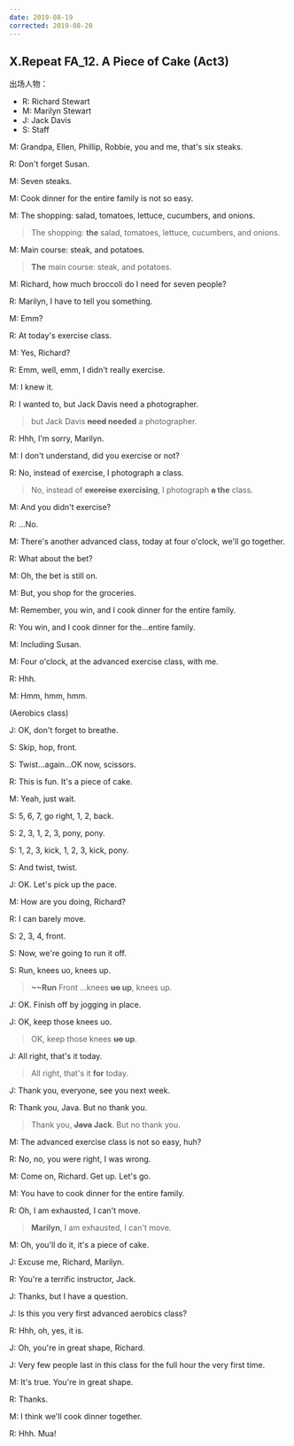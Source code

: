 ```yaml
---
date: 2019-08-19
corrected: 2019-08-20
---
```


## X.Repeat FA_12. A Piece of Cake (Act3)

出场人物：

- R: Richard Stewart
- M: Marilyn Stewart
- J: Jack Davis
- S: Staff

M: Grandpa, Ellen, Phillip, Robbie, you and me, that's six steaks.

R: Don't forget Susan.

M: Seven steaks.

M: Cook dinner for the entire family is not so easy.

M: The shopping: salad, tomatoes, lettuce, cucumbers, and onions.

> The shopping: **the** salad, tomatoes, lettuce, cucumbers, and onions.

M: Main course: steak, and potatoes.

> **The** main course: steak, and potatoes.

M: Richard, how much broccoli do I need for seven people?

R: Marilyn, I have to tell you something.

M: Emm?

R: At today's exercise class.

M: Yes, Richard?

R: Emm, well, emm, I didn't really exercise.

M: I knew it.

R: I wanted to, but Jack Davis need a photographer.

> but Jack Davis **~~need~~ needed** a photographer.

R: Hhh, I'm sorry, Marilyn.

M: I don't understand, did you exercise or not?

R: No, instead of exercise, I photograph a class.

> No, instead of **~~exercise~~ exercising**, I photograph **~~a~~ the** class.

M: And you didn't exercise?

R: ...No.

M: There's another advanced class, today at four o'clock, we'll go together.

R: What about the bet?

M: Oh, the bet is still on.

M: But, you shop for the groceries.

M: Remember, you win, and I cook dinner for the entire family.

R: You win, and I cook dinner for the...entire family.

M: Including Susan.

M: Four o'clock, at the advanced exercise class, with me.

R: Hhh.

M: Hmm, hmm, hmm.

(Aerobics class)

J: OK, don't forget to breathe.

S: Skip, hop, front.

S: Twist...again...OK now, scissors.

R: This is fun. It's a piece of cake.

M: Yeah, just wait.

S: 5, 6, 7, go right, 1, 2, back.

S: 2, 3, 1, 2, 3, pony, pony.

S: 1, 2, 3, kick, 1, 2, 3, kick, pony.

S: And twist, twist.

J: OK. Let's pick up the pace.

M: How are you doing, Richard?

R: I can barely move.

S: 2, 3, 4, front.

S: Now, we're going to run it off.

S: Run, knees uo, knees up.

> **~~Run** Front ...knees **~~uo~~ up**, knees up.

J: OK. Finish off by jogging in place.

J: OK, keep those knees uo.

> OK, keep those knees **~~uo~~ up**.

J: All right, that's it today.

> All right, that's it **for** today.

J: Thank you, everyone, see you next week.

R: Thank you, Java. But no thank you.

> Thank you, **~~Java~~ Jack**. But no thank you.

M: The advanced exercise class is not so easy, huh?

R: No, no, you were right, I was wrong.

M: Come on, Richard. Get up. Let's go.

M: You have to cook dinner for the entire family.

R: Oh, I am exhausted, I can't move.

> **Marilyn**, I am exhausted, I can't move.

M: Oh, you'll do it, it's a piece of cake.

J: Excuse me, Richard, Marilyn.

R: You're a terrific instructor, Jack.

J: Thanks, but I have a question.

J: Is this you very first advanced aerobics class?

R: Hhh, oh, yes, it is.

J: Oh, you're in great shape, Richard.

J: Very few people last in this class for the full hour the very first time.

M: It's true. You're in great shape.

R: Thanks.

M: I think we'll cook dinner together.

R: Hhh. Mua!
